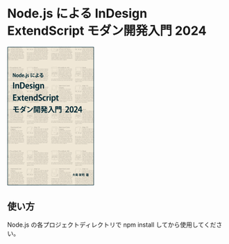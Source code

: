 
# Node.js による InDesign ExtendScript モダン開発入門 2024

[<img src="https://raw.githubusercontent.com/mindboard/indesign-extendscript-with-nodejs-2024/master/images/indesign-extendscript-with-nodejs.png" width="200px">](https://www.amazon.co.jp/dp/B09NXRT2VV)

<!--
書籍「[Node.js による InDesign ExtendScript モダン開発入門 2024](https://www.amazon.co.jp/dp/B09NXRT2VV)」のソースコード集です。
-->


## 使い方

Node.js の各プロジェクトディレクトリで npm install してから使用してください。

